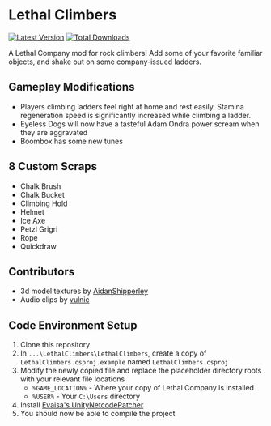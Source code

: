 # Lethal Climbers

[![Latest Version](https://img.shields.io/thunderstore/v/JaredIsCoding/LethalClimbers?logo=thunderstore&logoColor=white)](https://thunderstore.io/c/lethal-company/p/JaredIsCoding/LethalClimbers)
[![Total Downloads](https://img.shields.io/thunderstore/dt/JaredIsCoding/LethalClimbers?logo=thunderstore&logoColor=white)](https://thunderstore.io/c/lethal-company/p/JaredIsCoding/LethalClimbers)

A Lethal Company mod for rock climbers! Add some of your favorite familiar objects, and shake out on some company-issued ladders.

## Gameplay Modifications
- Players climbing ladders feel right at home and rest easily. Stamina regeneration speed is significantly increased while climbing a ladder.
- Eyeless Dogs will now have a tasteful Adam Ondra power scream when they are aggravated
- Boombox has some new tunes

## 8 Custom Scraps
- Chalk Brush
- Chalk Bucket
- Climbing Hold
- Helmet
- Ice Axe
- Petzl Grigri
- Rope
- Quickdraw

## Contributors
- 3d model textures by [AidanShipperley](https://github.com/AidanShipperley)
- Audio clips by [vulnic](https://github.com/vulnic)

## Code Environment Setup

1. Clone this repository
2. In `...\LethalClimbers\LethalClimbers`, create a copy of `LethalClimbers.csproj.example` named `LethalClimbers.csproj`
3. Modify the newly copied file and replace the placeholder directory roots with your relevant file locations
    - `%GAME_LOCATION%` - Where your copy of Lethal Company is installed
    - `%USER%` - Your `C:\Users` directory
4. Install [Evaisa's UnityNetcodePatcher](https://github.com/EvaisaDev/UnityNetcodePatcher)
5. You should now be able to compile the project